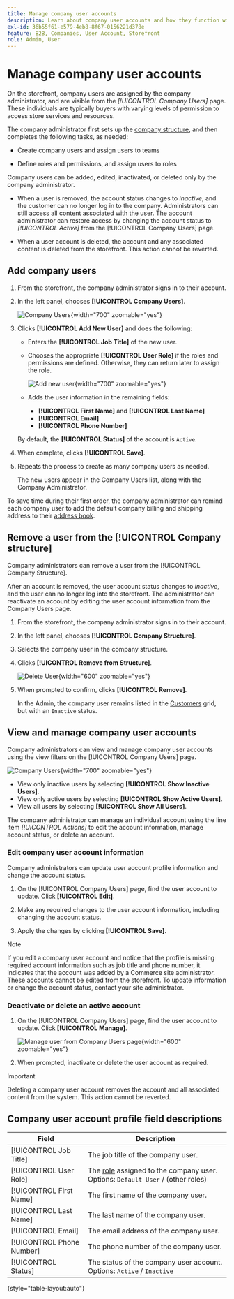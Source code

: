 ```yaml
---
title: Manage company user accounts
description: Learn about company user accounts and how they function within the associated company account.
exl-id: 36b55f61-e579-4eb8-8f67-0156221d378e
feature: B2B, Companies, User Account, Storefront
role: Admin, User
---
```

# Manage company user accounts

On the storefront, company users are assigned by the company administrator, and are visible from the _[!UICONTROL Company Users]_ page. These individuals are typically buyers with varying levels of permission to access store services and resources.

The company administrator first sets up the [company structure](account-company-structure.md), and then completes the following tasks, as needed:

- Create company users and assign users to teams

- Define roles and permissions, and assign users to roles

Company users can be added, edited, inactivated, or deleted only by the company administrator.

- When a user is removed, the account status changes to *inactive*, and the customer can no longer log in to the company. Administrators can still access all content associated with the user. The account administrator can restore access by changing the account status to *[!UICONTROL Active]* from the [!UICONTROL Company Users] page.

- When a user account is deleted, the account and any associated content is deleted from the storefront. This action cannot be reverted.

## Add company users

1. From the storefront, the company administrator signs in to their account.

1. In the left panel, chooses **[!UICONTROL Company Users]**.

   ![Company Users](./assets/company-users-list-storefront.png){width="700" zoomable="yes"}

1. Clicks **[!UICONTROL Add New User]** and does the following:

   - Enters the **[!UICONTROL Job Title]** of the new user.

   - Chooses the appropriate **[!UICONTROL User Role]** if the roles and permissions are defined. Otherwise, they can return later to assign the role.

      ![Add new user](./assets/company-structure-users-add.png){width="700" zoomable="yes"}

   - Adds the user information in the remaining fields:
      - **[!UICONTROL First Name]** and **[!UICONTROL Last Name]**
      - **[!UICONTROL Email]**
      - **[!UICONTROL Phone Number]**

   By default, the **[!UICONTROL Status]** of the account is `Active`.

1. When complete, clicks **[!UICONTROL Save]**.

1. Repeats the process to create as many company users as needed.

   The new users appear in the Company Users list, along with the Company Administrator.

To save time during their first order, the company administrator can remind each company user to add the default company billing and shipping address to their [address book](../customers/account-dashboard-address-book.md).

## Remove a user from the [!UICONTROL Company structure]

Company administrators can remove a user from the [!UICONTROL Company Structure].

After an account is removed, the user account status changes to *inactive*, and the user can no longer log into the storefront.
The administrator can reactivate an account by editing the user account information from the Company Users page.

1. From the storefront, the company administrator signs in to their account.

1. In the left panel, chooses **[!UICONTROL Company Structure]**.

1. Selects the company user in the company structure.

1. Clicks **[!UICONTROL Remove from Structure]**.

   ![Delete User](./assets/company-structure-delete-user.png){width="600" zoomable="yes"}

1. When prompted to confirm, clicks **[!UICONTROL Remove]**.

   In the Admin, the company user remains listed in the [Customers](../customers/customers-all.md) grid, but with an `Inactive` status.

## View and manage company user accounts

Company administrators can view and manage company user accounts using the view filters on the [!UICONTROL Company Users] page.

![Company Users](./assets/company-users-list-storefront.png){width="700" zoomable="yes"}

- View only inactive users by selecting **[!UICONTROL Show Inactive Users]**.
- View only active users by selecting **[!UICONTROL Show Active Users]**.
- View all users by selecting **[!UICONTROL Show All Users]**.

The company administrator can manage an individual account using the line item *[!UICONTROL Actions]* to edit the account information, manage account status, or delete an account.

### Edit company user account information

Company administrators can update user account profile information and change the account status.

1. On the [!UICONTROL Company Users] page, find the user account to update. Click **[!UICONTROL Edit]**.

1. Make any required changes to the user account information, including changing the account status.

1. Apply the changes by clicking  **[!UICONTROL Save]**.

>[!NOTE]
>
>If you edit a company user account and notice that the profile is missing required account information such as job title and phone number, it indicates that the account was added by a Commerce site administrator. These accounts cannot be edited from the storefront. To update information or change the account status, contact your site administrator.

### Deactivate or delete an active account

1. On the [!UICONTROL Company Users] page, find the user account to update. Click **[!UICONTROL Manage]**.

   ![Manage user from Company Users page](./assets/company-users-manage-storefront.png){width="600" zoomable="yes"}

1. When prompted, inactivate or delete the user account as required.

>[!IMPORTANT]
>
>Deleting a company user account removes the account and all associated content from the system. This action cannot be reverted.

## Company user account profile field descriptions

| Field        | Description |
|--------------|---------------|
| [!UICONTROL Job Title]    | The job title of the company user. |
| [!UICONTROL User Role]    | The [role](account-company-roles-permissions.md) assigned to the company user. Options: `Default User` / (other roles) |
| [!UICONTROL First Name]   | The first name of the company user.  |
| [!UICONTROL Last Name]    | The last name of the company user.   |
| [!UICONTROL Email]        | The email address of the company user.  |
| [!UICONTROL Phone Number] | The phone number of the company user.  |
| [!UICONTROL Status]       | The status of the company user account. Options: `Active` / `Inactive`  |

{style="table-layout:auto"}
